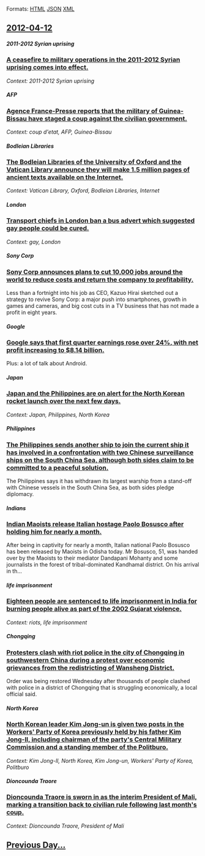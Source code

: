 
Formats: [HTML](2012/04/12/index.html)  [JSON](2012/04/12/index.json)  [XML](2012/04/12/index.xml)  

## [2012-04-12](/news/2012/04/12/index.md)

##### 2011-2012 Syrian uprising
### [A ceasefire to military operations in the 2011-2012 Syrian uprising comes into effect. ](/news/2012/04/12/a-ceasefire-to-military-operations-in-the-2011a2012-syrian-uprising-comes-into-effect.md)
_Context: 2011-2012 Syrian uprising_

##### AFP
### [Agence France-Presse reports that the military of Guinea-Bissau have staged a coup against the civilian government. ](/news/2012/04/12/agence-france-presse-reports-that-the-military-of-guinea-bissau-have-staged-a-coup-against-the-civilian-government.md)
_Context: coup d'etat, AFP, Guinea-Bissau_

##### Bodleian Libraries
### [The Bodleian Libraries of the University of Oxford and the Vatican Library announce they will make 1.5 million pages of ancient texts available on the Internet. ](/news/2012/04/12/the-bodleian-libraries-of-the-university-of-oxford-and-the-vatican-library-announce-they-will-make-1-5-million-pages-of-ancient-texts-availa.md)
_Context: Vatican Library, Oxford, Bodleian Libraries, Internet_

##### London
### [Transport chiefs in London ban a bus advert which suggested gay people could be cured. ](/news/2012/04/12/transport-chiefs-in-london-ban-a-bus-advert-which-suggested-gay-people-could-be-cured.md)
_Context: gay, London_

##### Sony Corp
### [Sony Corp announces plans to cut 10,000 jobs around the world to reduce costs and return the company to profitability. ](/news/2012/04/12/sony-corp-announces-plans-to-cut-10-000-jobs-around-the-world-to-reduce-costs-and-return-the-company-to-profitability.md)
Less than a fortnight into his job as CEO, Kazuo Hirai sketched out a strategy to revive Sony Corp: a major push into smartphones, growth in games and cameras, and big cost cuts in a TV business that has not made a profit in eight years.

##### Google
### [Google says that first quarter earnings rose over 24%, with net profit increasing to $8.14 billion. ](/news/2012/04/12/google-says-that-first-quarter-earnings-rose-over-24-with-net-profit-increasing-to-8-14-billion.md)
Plus: a lot of talk about Android.

##### Japan
### [Japan and the Philippines are on alert for the North Korean rocket launch over the next few days. ](/news/2012/04/12/japan-and-the-philippines-are-on-alert-for-the-north-korean-rocket-launch-over-the-next-few-days.md)
_Context: Japan, Philippines, North Korea_

##### Philippines
### [The Philippines sends another ship to join the current ship it has involved in a confrontation with two Chinese surveillance ships on the South China Sea, although both sides claim to be committed to a peaceful solution. ](/news/2012/04/12/the-philippines-sends-another-ship-to-join-the-current-ship-it-has-involved-in-a-confrontation-with-two-chinese-surveillance-ships-on-the-so.md)
The Philippines says it has withdrawn its largest warship from a stand-off with Chinese vessels in the South China Sea, as both sides pledge diplomacy.

##### Indians
### [Indian Maoists release Italian hostage Paolo Bosusco after holding him for nearly a month. ](/news/2012/04/12/indian-maoists-release-italian-hostage-paolo-bosusco-after-holding-him-for-nearly-a-month.md)
After being in captivity for nearly a month, Italian national Paolo Bosusco has been released by Maoists in Odisha today. Mr Bosusco, 51, was handed over by the Maoists to their mediator Dandapani Mohanty and some journalists in the forest of tribal-dominated Kandhamal district. On his arrival in th...

##### life imprisonment
### [Eighteen people are sentenced to life imprisonment in India for burning people alive as part of the 2002 Gujarat violence. ](/news/2012/04/12/eighteen-people-are-sentenced-to-life-imprisonment-in-india-for-burning-people-alive-as-part-of-the-2002-gujarat-violence.md)
_Context: riots, life imprisonment_

##### Chongqing
### [Protesters clash with riot police in the city of Chongqing in southwestern China during a protest over economic grievances from the redistricting of Wansheng District. ](/news/2012/04/12/protesters-clash-with-riot-police-in-the-city-of-chongqing-in-southwestern-china-during-a-protest-over-economic-grievances-from-the-redistri.md)
Order was being restored Wednesday after thousands of people clashed with police in a district of Chongqing that is struggling economically, a local official said.

##### North Korea
### [North Korean leader Kim Jong-un is given two posts in the Workers' Party of Korea previously held by his father Kim Jong-Il, including chairman of the party's Central Military Commission and a standing member of the Politburo. ](/news/2012/04/12/north-korean-leader-kim-jong-un-is-given-two-posts-in-the-workers-party-of-korea-previously-held-by-his-father-kim-jong-il-including-chair.md)
_Context: Kim Jong-Il, North Korea, Kim Jong-un, Workers' Party of Korea, Politburo_

##### Dioncounda Traore
### [Dioncounda Traore is sworn in as the interim President of Mali, marking a transition back to civilian rule following last month's coup. ](/news/2012/04/12/dioncounda-traore-is-sworn-in-as-the-interim-president-of-mali-marking-a-transition-back-to-civilian-rule-following-last-month-s-coup.md)
_Context: Dioncounda Traore, President of Mali_

## [Previous Day...](/news/2012/04/11/index.md)

